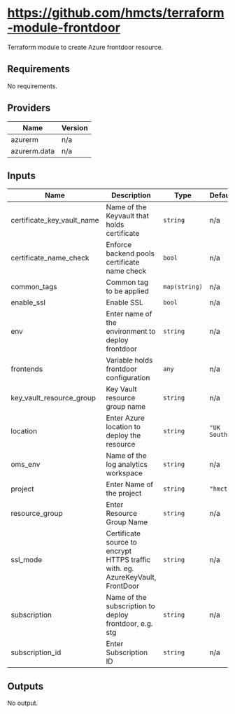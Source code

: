 # https://github.com/hmcts/terraform-module-frontdoor

Terraform module to create Azure frontdoor resource.

## Requirements

No requirements.

## Providers

| Name | Version |
|------|---------|
| azurerm | n/a |
| azurerm.data | n/a |

## Inputs

| Name | Description | Type | Default | Required |
|------|-------------|------|---------|:--------:|
| certificate\_key\_vault\_name | Name of the Keyvault that holds certificate | `string` | n/a | yes |
| certificate\_name\_check | Enforce backend pools certificate name check | `bool` | n/a | yes |
| common\_tags | Common tag to be applied | `map(string)` | n/a | yes |
| enable\_ssl | Enable SSL | `bool` | n/a | yes |
| env | Enter name of the environment to deploy frontdoor | `string` | n/a | yes |
| frontends | Variable holds frontdoor configuration | `any` | n/a | yes |
| key\_vault\_resource\_group | Key Vault resource group name | `string` | n/a | yes |
| location | Enter Azure location to deploy the resource | `string` | `"UK South"` | no |
| oms\_env | Name of the log analytics workspace | `string` | n/a | yes |
| project | Enter Name of the project | `string` | `"hmcts"` | no |
| resource\_group | Enter Resource Group Name | `string` | n/a | yes |
| ssl\_mode | Certificate source to encrypt HTTPS traffic with. eg. AzureKeyVault, FrontDoor | `string` | n/a | yes |
| subscription | Name of the subscription to deploy frontdoor, e.g. stg | `string` | n/a | yes |
| subscription\_id | Enter Subscription ID | `string` | n/a | yes |

## Outputs

No output.


